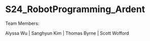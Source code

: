 # S24_RobotProgramming_Ardent

Team Members:

Alyssa Wu | Sanghyun Kim | Thomas Byrne | Scott Wofford
